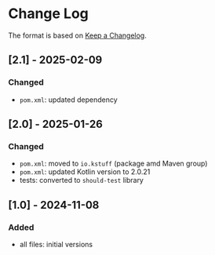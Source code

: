 # Change Log

The format is based on [Keep a Changelog](http://keepachangelog.com/).

## [2.1] - 2025-02-09
### Changed
- `pom.xml`: updated dependency

## [2.0] - 2025-01-26
### Changed
- `pom.xml`: moved to `io.kstuff` (package amd Maven group)
- `pom.xml`: updated Kotlin version to 2.0.21
- tests: converted to `should-test` library

## [1.0] - 2024-11-08
### Added
- all files: initial versions
